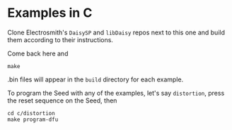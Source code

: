 
Examples in C
=============

Clone Electrosmith's `DaisySP` and `libDaisy` repos next to this one
and build them according to their instructions.

Come back here and

    make

.bin files will appear in the `build` directory for each example.

To program the Seed with any of the examples, let's say `distortion`,
press the reset sequence on the Seed, then

    cd c/distortion
    make program-dfu
